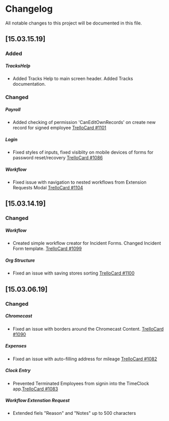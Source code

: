 # Changelog
All notable changes to this project will be documented in this file.

## [15.03.15.19]

### Added
##### TracksHelp
- Added Tracks Help to main screen header. Added Tracks documentation.
### Changed
##### Payroll
- Added checking of permission 'CanEditOwnRecords' on create new record for signed employee [TrelloCard #1101](https://trello.com/c/rxafNmgl/1101-payroll-can-you-add-a-request-to-not-allow-signed-in-employee-the-ability-to-add-a-record-for-themselves)
##### Login
- Fixed styles of inputs, fixed visiblity on mobile devices of forms for password reset/recovery [TrelloCard #1086](https://trello.com/c/JnqOCp8T/1086-tracks-90-day-password-experation-text-fields-not-allowing-user-to-type-in-the-field)
##### Workflow
- Fixed issue with navigation to nested workflows from Extension Requests Modal [TrelloCard #1104](https://trello.com/c/OgjXChrH/1104-extension-request-cant-navigate-to-nested-workflows)

## [15.03.14.19]

### Changed
##### Workflow
- Created simple workflow creator for Incident Forms. Changed Incident Form template. [TrelloCard #1099](https://trello.com/c/2EJYYsVR/1099-workflow-incident-forms-simple-wf-creation)
##### Org Structure
- Fixed an issue with saving stores sorting [TrelloCard #1100](https://trello.com/c/sZWELcBM/1100-org-structure-fix-sorting-for-stores)

## [15.03.06.19]

### Changed
##### Chromecast
- Fixed an issue with borders around the Chromecast Content. [TrelloCard #1090](https://trello.com/c/fqZyiN7Q/1090-chromecast-content-size-issue)
##### Expenses
- Fixed an issue with auto-filling address for mileage [TrelloCard #1082](https://trello.com/c/2SRWZK5x/1082-address-for-mileage-is-auto-filling-a-random-address-when-manual-typing-in-the-address-field)
##### Clock Entry
- Prevented Terminated Employees from signin into the TimeClock app.[TrelloCard #1083](https://trello.com/c/CLTtQJAM/1083-prevent-term-employees-from-clocking-in-out-of-tracks-time-clock)
##### Workflow Extenstion Request
- Extended fiels "Reason" and "Notes" up to 500 characters
